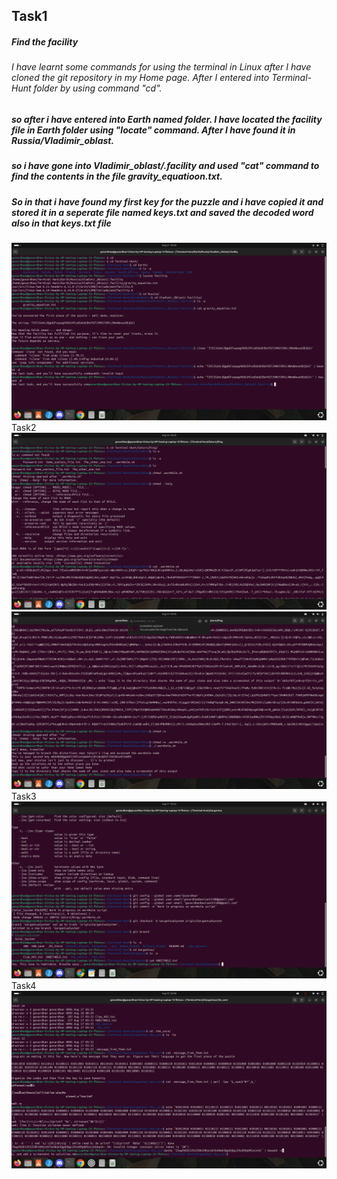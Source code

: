 ## Task1
##### Find the facility
###### I have learnt some commands for using the terminal in Linux after I have cloned the git repository in my Home page. After I entered into Terminal-Hunt folder by using command "cd".
##### so after i have entered into Earth named folder. I have located the facility file in Earth folder using "locate" command. After I have found it in Russia/Vladimir_oblast. 
##### so i have gone into Vladimir_oblast/.facility and used "cat" command to find the contents in the file gravity_equatioon.txt.
##### So in that i have found my first key for the puzzle and i have copied it and stored it in a seperate file named keys.txt and saved the decoded word also in that keys.txt file 
![screenshot 1](first_key.png)
Task2
![screenshot 2](Enter_the_wormhole.png)
![screenshot 3](Enter_the_wormhole_1.png)
Task3
![screenshot 4](Habitable_planet.png)
Task4
![screenshot 5](message.puzzle.png)
